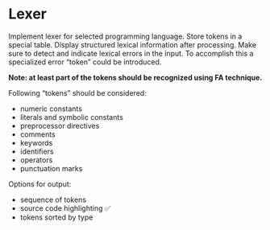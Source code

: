 # Lexer

Implement lexer for selected programming language. Store tokens in a special table. Display structured lexical information after processing. Make sure to detect and indicate lexical errors in the input. To accomplish this a specialized error “token” could be introduced.

**Note: at least part of the tokens should be recognized using FA technique.**

Following “tokens” should be considered:
* numeric constants
* literals and symbolic constants
* preprocessor directives
* comments
* keywords
* identifiers
* operators
* punctuation marks

Options for output:
* sequence of tokens
* source code highlighting ✅
* tokens sorted by type
